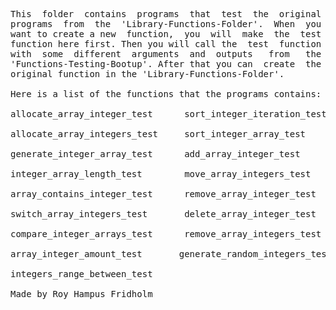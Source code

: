 
<pre>
This  folder  contains  programs  that  test  the  original
programs  from  the  'Library-Functions-Folder'.  When  you
want to create a new  function,  you  will  make  the  test
function here first. Then you will call the  test  function
with  some  different  arguments  and  outputs   from   the
'Functions-Testing-Bootup'. After that you can  create  the
original function in the 'Library-Functions-Folder'.

Here is a list of the functions that the programs contains:

allocate_array_integer_test      sort_integer_iteration_test

allocate_array_integers_test     sort_integer_array_test

generate_integer_array_test      add_array_integer_test

integer_array_length_test        move_array_integers_test

array_contains_integer_test      remove_array_integer_test

switch_array_integers_test       delete_array_integer_test

compare_integer_arrays_test      remove_array_integers_test

array_integer_amount_test       generate_random_integers_test

integers_range_between_test

Made by Roy Hampus Fridholm
</pre>

